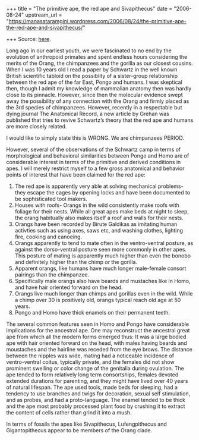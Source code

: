 +++
title = "The primitive ape, the red ape and Sivapithecus"
date = "2006-08-24"
upstream_url = "https://manasataramgini.wordpress.com/2006/08/24/the-primitive-ape-the-red-ape-and-sivapithecus/"

+++
Source: [here](https://manasataramgini.wordpress.com/2006/08/24/the-primitive-ape-the-red-ape-and-sivapithecus/).

Long ago in our earliest youth, we were fascinated to no end by the
evolution of anthropoid primates and spent endless hours considering the
merits of the Orang, the chimpanzees and the gorilla as our closest
cousins. When I was 10 years old I read a paper by Schwartz in the well
known British scientific tabloid on the possiblity of a sister-group
relationship between the red ape of the far East, Pongo and humans. I
was skeptical then, though I admit my knowledge of mammalian anatomy
then was hardly close to its pinnacle. However, since then the molecular
evidence swept away the possibility of any connection with the Orang and
firmly placed as the 3rd species of chimpanzees. However, recently in a
respectable but dying journal The Anatomical Record, a new article by
Grehan was published that tries to revive Schwartz’s theory that the red
ape and humans are more closely related.

I would like to simply state this is WRONG. We are chimpanzees PERIOD.

However, several of the observations of the Schwartz camp in terms of
morphological and behavioral similarities between Pongo and Homo are of
considerable interest in terms of the primitive and derived conditions
in apes. I will merely restrict myself to a few gross anatomical and
behavior points of interest that have been claimed for the red ape:  
1) The red ape is apparently very able at solving mechanical problems-
they escape the cages by opening locks and have been documented to be
sophisticated tool makers.  
2) Houses with roofs- Orangs in the wild consistently make roofs with
foliage for their nests. While all great apes make beds at night to
sleep, the orang habitually also makes itself a roof and walls for their
nests.  
3) Orangs have been recorded by Birute Galdikas as imitating human
activties such as using axes, saws etc, and washing clothes, lighting
fire, cooking and canoeing.  
4) Orangs apparently to tend to mate often in the ventro-ventral
posture, as against the dorso-ventral posture seen more commonly in
other apes. This posture of mating is apparently much higher than even
the bonobo and definitely higher than the chimp or the gorilla.  
5) Apparent orangs, like humans have much longer male-female consort
pairings than the chimpanzee.  
6) Specifically male orangs also have beards and mustaches like in Homo,
and have hair oriented forward on the head.  
7) Orangs live much longer than chimps and gorillas even in the wild.
While a chimp over 30 is positively old, orangs typical reach old age at
50 years.  
8) Pongo and Homo have thick enamels on their permanent teeth.

The several common features seen in Homo and Pongo have considerable
implications for the ancestral ape. One may reconstruct the ancestral
great ape from which all the modern forms emerged thus: It was a large
bodied ape with hair oriented forward on the head, with males having
beards and moustaches and the hairline was receded from the eye brows.
The distance between the nipples was wide, mating had a noticeable
incidence of ventro-ventral coitus, typically private, and the females
did not show prominent swelling or color change of the genitalia during
ovulation. The ape tended to form relatively long term consortships,
females devoted extended durations for parenting, and they might have
lived over 40 years of natural lifespan. The ape used tools, made beds
for sleeping, had a tendency to use branches and twigs for decoration,
sexual self stimulation, and as probes, and had a proto-language. The
enamel tended to be thick and the ape most probably processed plant food
by crushing it to extract the content of cells rather than grind it into
a mush.

In terms of fossils the apes like Sivapithecus, Lufengpithecus and
Gigantopithecus appear to be members of the Orang clade.

